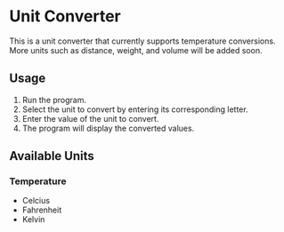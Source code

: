 # Unit Converter

This is a unit converter that currently supports temperature conversions. More units such as distance, weight, and volume will be added soon.

## Usage

1. Run the program.
2. Select the unit to convert by entering its corresponding letter.
3. Enter the value of the unit to convert.
4. The program will display the converted values.

## Available Units

### Temperature

- Celcius
- Fahrenheit
- Kelvin